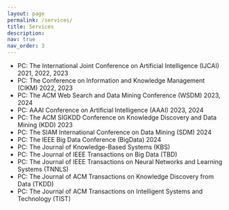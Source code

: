 ```yaml
---
layout: page
permalink: /services/
title: Services
description:
nav: true
nav_order: 3
---
```


- PC: The International Joint Conference on Artificial Intelligence (IJCAI) 2021, 2022, 2023
- PC: The Conference on Information and Knowledge Management (CIKM) 2022, 2023
- PC: The ACM Web Search and Data Mining Conference (WSDM) 2023, 2024
- PC: AAAI Conference on Artificial Intelligence (AAAI) 2023, 2024
- PC: The ACM SIGKDD Conference on Knowledge Discovery and Data Mining (KDD) 2023
- PC: The SIAM International Conference on Data Mining (SDM) 2024
- PC: The IEEE Big Data Conference (BigData) 2024
- PC: The Journal of Knowledge-Based Systems (KBS)
- PC: The Journal of IEEE Transactions on Big Data (TBD)
- PC: The Journal of IEEE Transactions on Neural Networks and Learning Systems (TNNLS)
- PC: The Journal of ACM Transactions on Knowledge Discovery from Data (TKDD)
- PC: The Journal of ACM Transactions on Intelligent Systems and Technology (TIST)
